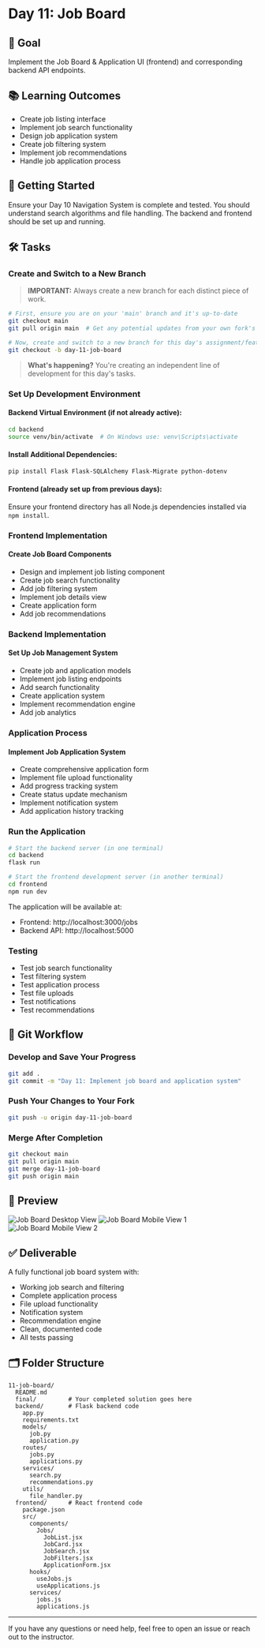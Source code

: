 # Day 11: Job Board

## 🎯 Goal

Implement the Job Board & Application UI (frontend) and corresponding backend API endpoints.

## 📚 Learning Outcomes

- Create job listing interface
- Implement job search functionality
- Design job application system
- Create job filtering system
- Implement job recommendations
- Handle job application process

## 🚀 Getting Started

Ensure your Day 10 Navigation System is complete and tested. You should understand search algorithms and file handling. The backend and frontend should be set up and running.

## 🛠️ Tasks

### Create and Switch to a New Branch

> **IMPORTANT:** Always create a new branch for each distinct piece of work.

```bash
# First, ensure you are on your 'main' branch and it's up-to-date
git checkout main
git pull origin main  # Get any potential updates from your own fork's main

# Now, create and switch to a new branch for this day's assignment/feature
git checkout -b day-11-job-board
```

> **What's happening?** You're creating an independent line of development for this day's tasks.

### Set Up Development Environment

#### Backend Virtual Environment (if not already active):

```bash
cd backend
source venv/bin/activate  # On Windows use: venv\Scripts\activate
```

#### Install Additional Dependencies:

```bash
pip install Flask Flask-SQLAlchemy Flask-Migrate python-dotenv
```

#### Frontend (already set up from previous days):

Ensure your frontend directory has all Node.js dependencies installed via `npm install`.

### Frontend Implementation

#### Create Job Board Components

- Design and implement job listing component
- Create job search functionality
- Add job filtering system
- Implement job details view
- Create application form
- Add job recommendations

### Backend Implementation

#### Set Up Job Management System

- Create job and application models
- Implement job listing endpoints
- Add search functionality
- Create application system
- Implement recommendation engine
- Add job analytics

### Application Process

#### Implement Job Application System

- Create comprehensive application form
- Implement file upload functionality
- Add progress tracking system
- Create status update mechanism
- Implement notification system
- Add application history tracking

### Run the Application

```bash
# Start the backend server (in one terminal)
cd backend
flask run

# Start the frontend development server (in another terminal)
cd frontend
npm run dev
```

The application will be available at:

- Frontend: http://localhost:3000/jobs
- Backend API: http://localhost:5000

### Testing

- Test job search functionality
- Test filtering system
- Test application process
- Test file uploads
- Test notifications
- Test recommendations

## 🔄 Git Workflow

### Develop and Save Your Progress

```bash
git add .
git commit -m "Day 11: Implement job board and application system"
```

### Push Your Changes to Your Fork

```bash
git push -u origin day-11-job-board
```

### Merge After Completion

```bash
git checkout main
git pull origin main
git merge day-11-job-board
git push origin main
```

## 📸 Preview

![Job Board Desktop View](job-board-desk.png)
![Job Board Mobile View 1](job-board-mobile.png)
![Job Board Mobile View 2](job-board2-moile.png)

## ✅ Deliverable

A fully functional job board system with:

- Working job search and filtering
- Complete application process
- File upload functionality
- Notification system
- Recommendation engine
- Clean, documented code
- All tests passing

## 🗂️ Folder Structure

```
11-job-board/
  README.md
  final/         # Your completed solution goes here
  backend/       # Flask backend code
    app.py
    requirements.txt
    models/
      job.py
      application.py
    routes/
      jobs.py
      applications.py
    services/
      search.py
      recommendations.py
    utils/
      file_handler.py
  frontend/      # React frontend code
    package.json
    src/
      components/
        Jobs/
          JobList.jsx
          JobCard.jsx
          JobSearch.jsx
          JobFilters.jsx
          ApplicationForm.jsx
      hooks/
        useJobs.js
        useApplications.js
      services/
        jobs.js
        applications.js
```

---

If you have any questions or need help, feel free to open an issue or reach out to the instructor.

